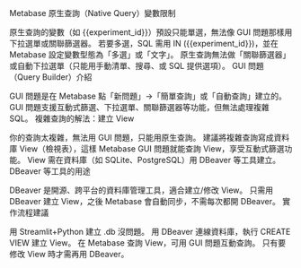 Metabase 原生查詢（Native Query）變數限制

原生查詢的變數（如 {{experiment_id}}）預設只能單選，無法像 GUI 問題那樣用下拉選單或關聯篩選器。
若要多選，SQL 需用 IN ({{experiment_id}})，並在 Metabase 設定變數型態為「多選」或「文字」。
原生查詢無法做「關聯篩選器」或自動下拉選單（只能用手動清單、搜尋、或 SQL 提供選項）。
GUI 問題（Query Builder）介紹

GUI 問題是在 Metabase 點「新問題」→「簡單查詢」或「自動查詢」建立的。
GUI 問題支援互動式篩選、下拉選單、關聯篩選器等功能，但無法處理複雜 SQL。
複雜查詢的解法：建立 View

你的查詢太複雜，無法用 GUI 問題，只能用原生查詢。
建議將複雜查詢寫成資料庫 View（檢視表），這樣 Metabase GUI 問題就能查詢 View，享受互動式篩選功能。
View 需在資料庫（如 SQLite、PostgreSQL）用 DBeaver 等工具建立。
DBeaver 等工具的用途

DBeaver 是開源、跨平台的資料庫管理工具，適合建立/修改 View。
只需用 DBeaver 建立 View，之後 Metabase 會自動同步，不需每次都開 DBeaver。
實作流程建議

用 Streamlit+Python 建立 .db 沒問題。
用 DBeaver 連線資料庫，執行 CREATE VIEW 建立 View。
在 Metabase 查詢 View，可用 GUI 問題互動查詢。
只有要修改 View 時才需再用 DBeaver。